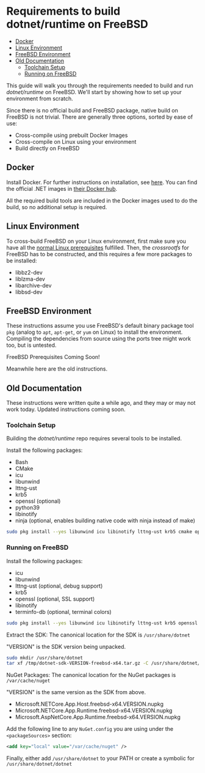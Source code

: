 # Requirements to build dotnet/runtime on FreeBSD

* [Docker](#docker)
* [Linux Environment](#linux-environment)
* [FreeBSD Environment](#freebsd-environment)
* [Old Documentation](#old-documentation)
  * [Toolchain Setup](#toolchain-setup)
  * [Running on FreeBSD](#running-on-freebsd)

This guide will walk you through the requirements needed to build and run _dotnet/runtime_ on FreeBSD. We'll start by showing how to set up your environment from scratch.

Since there is no official build and FreeBSD package, native build on FreeBSD is not trivial. There are generally three options, sorted by ease of use:

* Cross-compile using prebuilt Docker Images
* Cross-compile on Linux using your environment
* Build directly on FreeBSD

## Docker

Install Docker. For further instructions on installation, see [here](https://docs.docker.com/install/). You can find the official .NET images in [their Docker hub](https://hub.docker.com/_/microsoft-dotnet).

All the required build tools are included in the Docker images used to do the build, so no additional setup is required.

## Linux Environment

To cross-build FreeBSD on your Linux environment, first make sure you have all the [normal Linux prerequisites](/docs/workflow/requirements/linux-requirements.md) fulfilled. Then, the _crossrootfs_ for FreeBSD has to be constructed, and this requires a few more packages to be installed:

* libbz2-dev
* liblzma-dev
* libarchive-dev
* libbsd-dev

## FreeBSD Environment

These instructions assume you use FreeBSD's default binary package tool `pkg` (analog to `apt`, `apt-get`, or `yum` on Linux) to install the environment. Compiling the dependencies from source using the ports tree might work too, but is untested.

FreeBSD Prerequisites Coming Soon!

Meanwhile here are the old instructions.

## Old Documentation

These instructions were written quite a while ago, and they may or may not work today. Updated instructions coming soon.

### Toolchain Setup

Building the _dotnet/runtime_ repo requires several tools to be installed.

Install the following packages:

* Bash
* CMake
* icu
* libunwind
* lttng-ust
* krb5
* openssl (optional)
* python39
* libinotify
* ninja (optional, enables building native code with ninja instead of make)

```sh
sudo pkg install --yes libunwind icu libinotify lttng-ust krb5 cmake openssl ninja
```

### Running on FreeBSD

Install the following packages:

* icu
* libunwind
* lttng-ust (optional, debug support)
* krb5
* openssl (optional, SSL support)
* libinotify
* terminfo-db (optional, terminal colors)

```sh
sudo pkg install --yes libunwind icu libinotify lttng-ust krb5 openssl terminfo-db
```

Extract the SDK:
The canonical location for the SDK is `/usr/share/dotnet`

"VERSION" is the SDK version being unpacked.

```sh
sudo mkdir /usr/share/dotnet
tar xf /tmp/dotnet-sdk-VERSION-freebsd-x64.tar.gz -C /usr/share/dotnet/
```

NuGet Packages:
The canonical location for the NuGet packages is `/var/cache/nuget`

"VERSION" is the same version as the SDK from above.

* Microsoft.NETCore.App.Host.freebsd-x64.VERSION.nupkg
* Microsoft.NETCore.App.Runtime.freebsd-x64.VERSION.nupkg
* Microsoft.AspNetCore.App.Runtime.freebsd-x64.VERSION.nupkg

Add the following line to any `NuGet.config` you are using under the `<packageSources>` section:

```xml
<add key="local" value="/var/cache/nuget" />
```

Finally, either add `/usr/share/dotnet` to your PATH or create a symbolic for `/usr/share/dotnet/dotnet`
